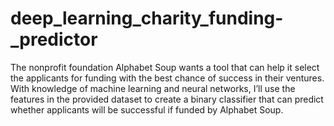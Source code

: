 # deep_learning_charity_funding-_predictor
The nonprofit foundation Alphabet Soup wants a tool that can help it select the applicants for funding with the best chance of success in their ventures. With knowledge of machine learning and neural networks, I’ll use the features in the provided dataset to create a binary classifier that can predict whether applicants will be successful if funded by Alphabet Soup.
